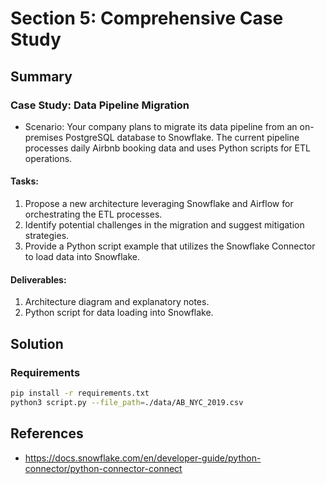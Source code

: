 
# Section 5: Comprehensive Case Study 
## Summary
### Case Study: Data Pipeline Migration
* Scenario: Your company plans to migrate its data pipeline from an on-premises
PostgreSQL database to Snowflake. The current pipeline processes daily Airbnb
booking data and uses Python scripts for ETL operations.
#### Tasks:
1. Propose a new architecture leveraging Snowflake and Airflow for orchestrating the ETL
processes.
2. Identify potential challenges in the migration and suggest mitigation strategies.
3. Provide a Python script example that utilizes the Snowflake Connector to load data into Snowflake.
#### Deliverables:
1. Architecture diagram and explanatory notes.
2. Python script for data loading into Snowflake.

## Solution

### Requirements
```bash
pip install -r requirements.txt
python3 script.py --file_path=./data/AB_NYC_2019.csv 
```

## References
* https://docs.snowflake.com/en/developer-guide/python-connector/python-connector-connect